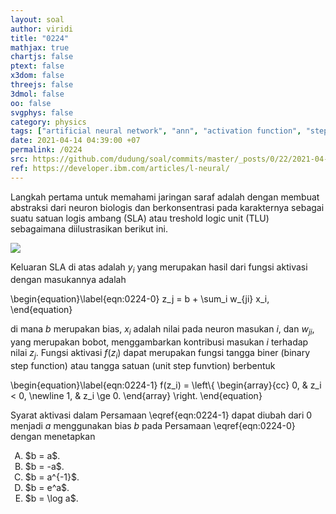 ```yaml
---
layout: soal
author: viridi
title: "0224"
mathjax: true
chartjs: false
ptext: false
x3dom: false
threejs: false
3dmol: false
oo: false
svgphys: false
category: physics
tags: ["artificial neural network", "ann", "activation function", "step unit function", "binary step", "bias", "fi3201", "2020-2"]
date: 2021-04-14 04:39:00 +07
permalink: /0224
src: https://github.com/dudung/soal/commits/master/_posts/0/22/2021-04-13-intro-to-ann-4.md
ref: https://developer.ibm.com/articles/l-neural/
---
```

Langkah pertama untuk memahami jaringan saraf adalah dengan membuat abstraksi dari neuron biologis dan berkonsentrasi pada karakternya sebagai suatu satuan logis ambang (SLA) atau treshold logic unit (TLU) sebagaimana diilustrasikan berikut ini.

![]({{site.baseurl}}/assets/img/0/22/0223.png)

Keluaran SLA di atas adalah $y_i$ yang merupakan hasil dari fungsi aktivasi dengan masukannya adalah 

\begin{equation}\label{eqn:0224-0}
z_j = b + \sum_i w_{ji} x_i,
\end{equation}

di mana $b$ merupakan bias, $x_i$ adalah nilai pada neuron masukan $i$, dan $w_{ji}$, yang merupakan bobot, menggambarkan kontribusi masukan $i$ terhadap nilai $z_j$. Fungsi aktivasi $f(z_i)$ dapat merupakan fungsi tangga biner (binary step function) atau tangga satuan (unit step funvtion) berbentuk

\begin{equation}\label{eqn:0224-1}
f(z_i) = \left\\{
\begin{array}{cc}
0, & z_i < 0, \newline
1, & z_i \ge 0.
\end{array}
\right.
\end{equation}

Syarat aktivasi dalam Persamaan \eqref{eqn:0224-1} dapat diubah dari $0$ menjadi $a$ menggunakan bias $b$ pada Persamaan \eqref{eqn:0224-0} dengan menetapkan

<ol type="A">
<li>$b = a$.
<li>$b = -a$.
<li>$b = a^{-1}$.
<li>$b = e^a$.
<li>$b = \log a$.

